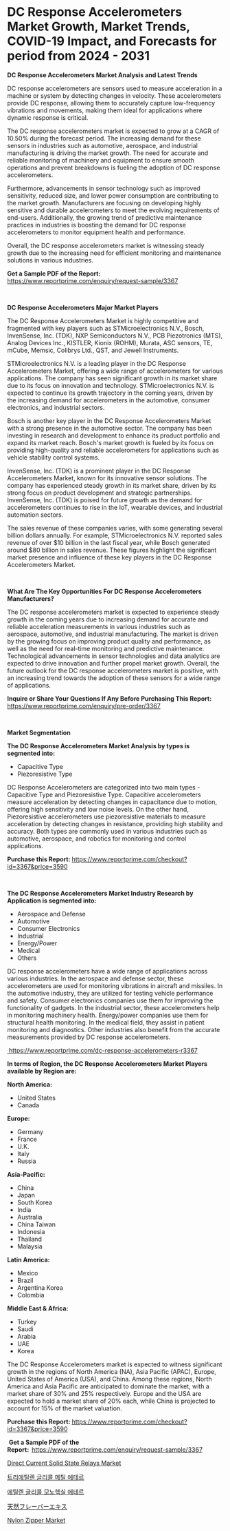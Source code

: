 <p><h1>DC Response Accelerometers Market Growth, Market Trends, COVID-19 Impact, and Forecasts for period from 2024 - 2031</h1></p><p><strong>DC Response Accelerometers Market Analysis and Latest Trends</strong></p>
<p><p>DC response accelerometers are sensors used to measure acceleration in a machine or system by detecting changes in velocity. These accelerometers provide DC response, allowing them to accurately capture low-frequency vibrations and movements, making them ideal for applications where dynamic response is critical.</p><p>The DC response accelerometers market is expected to grow at a CAGR of 10.50% during the forecast period. The increasing demand for these sensors in industries such as automotive, aerospace, and industrial manufacturing is driving the market growth. The need for accurate and reliable monitoring of machinery and equipment to ensure smooth operations and prevent breakdowns is fueling the adoption of DC response accelerometers.</p><p>Furthermore, advancements in sensor technology such as improved sensitivity, reduced size, and lower power consumption are contributing to the market growth. Manufacturers are focusing on developing highly sensitive and durable accelerometers to meet the evolving requirements of end-users. Additionally, the growing trend of predictive maintenance practices in industries is boosting the demand for DC response accelerometers to monitor equipment health and performance.</p><p>Overall, the DC response accelerometers market is witnessing steady growth due to the increasing need for efficient monitoring and maintenance solutions in various industries.</p></p>
<p><strong>Get a Sample PDF of the Report:&nbsp;</strong> <a href="https://www.reportprime.com/enquiry/request-sample/3367">https://www.reportprime.com/enquiry/request-sample/3367</a></p>
<p>&nbsp;</p>
<p><strong>DC Response Accelerometers Major Market Players</strong></p>
<p><p>The DC Response Accelerometers Market is highly competitive and fragmented with key players such as STMicroelectronics N.V., Bosch, InvenSense, Inc. (TDK), NXP Semiconductors N.V., PCB Piezotronics (MTS), Analog Devices Inc., KISTLER, Kionix (ROHM), Murata, ASC sensors, TE, mCube, Memsic, Colibrys Ltd., QST, and Jewell Instruments.</p><p>STMicroelectronics N.V. is a leading player in the DC Response Accelerometers Market, offering a wide range of accelerometers for various applications. The company has seen significant growth in its market share due to its focus on innovation and technology. STMicroelectronics N.V. is expected to continue its growth trajectory in the coming years, driven by the increasing demand for accelerometers in the automotive, consumer electronics, and industrial sectors.</p><p>Bosch is another key player in the DC Response Accelerometers Market with a strong presence in the automotive sector. The company has been investing in research and development to enhance its product portfolio and expand its market reach. Bosch's market growth is fueled by its focus on providing high-quality and reliable accelerometers for applications such as vehicle stability control systems.</p><p>InvenSense, Inc. (TDK) is a prominent player in the DC Response Accelerometers Market, known for its innovative sensor solutions. The company has experienced steady growth in its market share, driven by its strong focus on product development and strategic partnerships. InvenSense, Inc. (TDK) is poised for future growth as the demand for accelerometers continues to rise in the IoT, wearable devices, and industrial automation sectors.</p><p>The sales revenue of these companies varies, with some generating several billion dollars annually. For example, STMicroelectronics N.V. reported sales revenue of over $10 billion in the last fiscal year, while Bosch generated around $80 billion in sales revenue. These figures highlight the significant market presence and influence of these key players in the DC Response Accelerometers Market.</p></p>
<p>&nbsp;</p>
<p><strong>What Are The Key Opportunities For DC Response Accelerometers Manufacturers?</strong></p>
<p><p>The DC response accelerometers market is expected to experience steady growth in the coming years due to increasing demand for accurate and reliable acceleration measurements in various industries such as aerospace, automotive, and industrial manufacturing. The market is driven by the growing focus on improving product quality and performance, as well as the need for real-time monitoring and predictive maintenance. Technological advancements in sensor technologies and data analytics are expected to drive innovation and further propel market growth. Overall, the future outlook for the DC response accelerometers market is positive, with an increasing trend towards the adoption of these sensors for a wide range of applications.</p></p>
<p><strong>Inquire or Share Your Questions If Any Before Purchasing This Report:</strong> <a href="https://www.reportprime.com/enquiry/pre-order/3367">https://www.reportprime.com/enquiry/pre-order/3367</a></p>
<p>&nbsp;</p>
<p><strong>Market Segmentation</strong></p>
<p><strong>The DC Response Accelerometers Market Analysis by types is segmented into:</strong></p>
<p><ul><li>Capacitive Type</li><li>Piezoresistive Type</li></ul></p>
<p><p>DC Response Accelerometers are categorized into two main types - Capacitive Type and Piezoresistive Type. Capacitive accelerometers measure acceleration by detecting changes in capacitance due to motion, offering high sensitivity and low noise levels. On the other hand, Piezoresistive accelerometers use piezoresistive materials to measure acceleration by detecting changes in resistance, providing high stability and accuracy. Both types are commonly used in various industries such as automotive, aerospace, and robotics for monitoring and control applications.</p></p>
<p><strong>Purchase this Report:&nbsp;</strong><a href="https://www.reportprime.com/checkout?id=3367&price=3590">https://www.reportprime.com/checkout?id=3367&price=3590</a></p>
<p>&nbsp;</p>
<p><strong>The DC Response Accelerometers Market Industry Research by Application is segmented into:</strong></p>
<p><ul><li>Aerospace and Defense</li><li>Automotive</li><li>Consumer Electronics</li><li>Industrial</li><li>Energy/Power</li><li>Medical</li><li>Others</li></ul></p>
<p><p>DC response accelerometers have a wide range of applications across various industries. In the aerospace and defense sector, these accelerometers are used for monitoring vibrations in aircraft and missiles. In the automotive industry, they are utilized for testing vehicle performance and safety. Consumer electronics companies use them for improving the functionality of gadgets. In the industrial sector, these accelerometers help in monitoring machinery health. Energy/power companies use them for structural health monitoring. In the medical field, they assist in patient monitoring and diagnostics. Other industries also benefit from the accurate measurements provided by DC response accelerometers.</p></p>
<p><a href="https://www.reportprime.com/dc-response-accelerometers-r3367">&nbsp;https://www.reportprime.com/dc-response-accelerometers-r3367</a></p>
<p><strong>In terms of Region, the DC Response Accelerometers Market Players available by Region are:</strong></p>
<p>
    <p> <strong> North America: </strong>
        <ul>
            <li>United States</li>
            <li>Canada</li>
        </ul>
        </p> 
    <p> <strong> Europe: </strong>
        <ul>
            <li>Germany</li>
            <li>France</li>
            <li>U.K.</li>
            <li>Italy</li>
            <li>Russia</li>
        </ul>
        </p> 
    <p> <strong> Asia-Pacific: </strong>
        <ul>
            <li>China</li>
            <li>Japan</li>
            <li>South Korea</li>
            <li>India</li>
            <li>Australia</li>
            <li>China Taiwan</li>
            <li>Indonesia</li>
            <li>Thailand</li>
            <li>Malaysia</li>
        </ul>
        </p> 
    <p> <strong> Latin America: </strong>
        <ul>
            <li>Mexico</li>
            <li>Brazil</li>
            <li>Argentina Korea</li>
            <li>Colombia</li>
        </ul>
        </p> 
    <p> <strong> Middle East & Africa: </strong>
        <ul>
            <li>Turkey</li>
            <li>Saudi</li>
            <li>Arabia</li>
            <li>UAE</li>
            <li>Korea</li>
        </ul>
    </p>
    </p>
<p><p>The DC Response Accelerometers market is expected to witness significant growth in the regions of North America (NA), Asia Pacific (APAC), Europe, United States of America (USA), and China. Among these regions, North America and Asia Pacific are anticipated to dominate the market, with a market share of 30% and 25% respectively. Europe and the USA are expected to hold a market share of 20% each, while China is projected to account for 15% of the market valuation.</p></p>
<p><strong>Purchase this Report: </strong><a href="https://www.reportprime.com/checkout?id=3367&price=3590">https://www.reportprime.com/checkout?id=3367&price=3590</a></p>
<p>&nbsp;<strong>Get a Sample PDF of the Report:&nbsp;&nbsp;</strong><a href="https://www.reportprime.com/enquiry/request-sample/3367">https://www.reportprime.com/enquiry/request-sample/3367</a></p>
<p><strong></strong></p>
<p><p><a href="https://github.com/changoleonlaverguenzanoexiste/Market-Research-Report-List-3/blob/main/direct-current-solid-state-relays-market.md">Direct Current Solid State Relays Market</a></p><p><a href="https://github.com/PhilToryphy7876567/Market-Research-Report-List-1/blob/main/436895069764.md">트리에틸렌 글리콜 메틸 에테르</a></p><p><a href="https://github.com/solomonbode85/Market-Research-Report-List-1/blob/main/845762569765.md">에틸렌 글리콜 모노헥실 에테르</a></p><p><a href="https://github.com/one-cool-chick/Market-Research-Report-List-1/blob/main/408259272975.md">天然フレーバーエキス</a></p><p><a href="https://issuu.com/reportprime-2/docs/nylon-zipper-market-size-2030.pptx">Nylon Zipper Market</a></p></p>